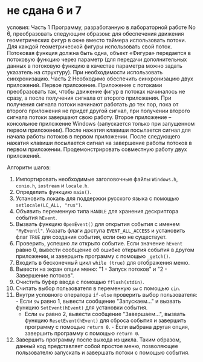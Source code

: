 # не сдана 6 и 7

условия:
Часть 1
Программу, разработанную в лабораторной работе No 6, преобразовать
следующим образом: для обеспечения движения геометрических фигур в окне
вместо таймера использовать потоки. Для каждой геометрической фигуры
использовать свой поток. Потоковая функция должна быть одна, объект
«Фигура» передается в потоковую функцию через параметр (для передачи
дополнительных данных в потоковую функцию в качестве параметра можно
задать указатель на структуру). При необходимости использовать
синхронизацию.
Часть 2
Необходимо обеспечить синхронизацию двух приложений.
Первое приложение. Приложение с потоками преобразовать так, чтобы
движение фигур в потоках начиналось не сразу, а после получения сигнала от
второго приложения. При получения сигнала потоки начинают работать до тех
пор, пока от второго приложения не придет другой сигнал, при получении
второго сигнала потоки завершают свою работу.
Второе приложение – консольное приложение Windows (запускается
только при запущенном первом приложении). После нажатия клавиши
посылается сигнал для начала работы потоков в первом приложении. После
следующего нажатия клавиши посылается сигнал на завершение работы потоков
в первом приложении.
Продемонстрировать совместную работу двух приложений.

Алгоритм шагов:

1. Импортировать необходимые заголовочные файлы `Windows.h`, `conio.h`, `iostream` и `locale.h`.
2. Определить функцию `main()`.
3. Установить локаль для поддержки русского языка с помощью `setlocale(LC_ALL, "rus")`.
4. Объявить переменную типа `HANDLE` для хранения дескриптора события `hEvent`.
5. Вызвать функцию `OpenEvent()` для открытия события с именем `"MyEventl"`. Указать флаги доступа `EVENT_ALL_ACCESS` и установить флаг `TRUE` для создания события, если оно не существует.
6. Проверить, успешно ли открыто событие. Если значение `hEvent` равно 0, вывести сообщение об ошибке открытия события в другом приложении, и завершить программу с помощью `_getch()`.
7. Входить в бесконечный цикл `while (true)` для отображения меню.
8. Вывести на экран опции меню: "1 - Запуск потоков" и "2 - Завершение потоков".
9. Очистить буфер ввода с помощью `fflush(stdin)`.
10. Считать выбор пользователя в переменную `sw` с помощью `cin`.
11. Внутри условного оператора `if-else` проверить выбор пользователя:    - Если `sw` равно 1, вывести сообщение "Запускаем..." и вызвать функцию `SetEvent(hEvent)` для установки события.
    - Если `sw` равно 2, вывести сообщение "Завершаем...", вызвать функцию `ResetEvent(hEvent)` для сброса события и завершить программу с помощью `return 0`.    - Если выбрана другая опция, завершить программу с помощью `return 0`.
12. Завершить программу после выхода из цикла.
Таким образом, данный код представляет собой простое меню, позволяющее пользователю запускать и завершать потоки с помощью события.

